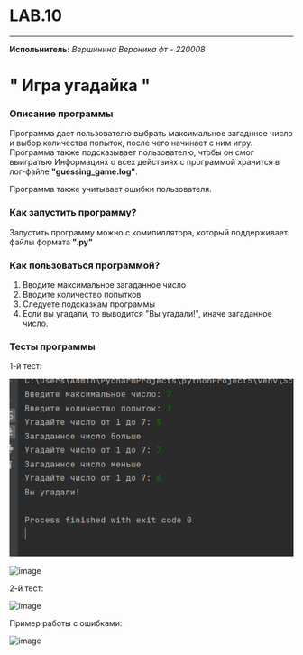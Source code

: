 # LAB.10
____
__Испольнитель:__
*Вершинина Вероника фт - 220008*
# " Игра угадайка "
### Описание программы
Программа дает пользователю выбрать максимальное загаднное число и выбор количества попыток, после чего начинает с ним игру. Программа также подсказывает пользователю, чтобы он смог выигратью Информациях о всех действиях с программой хранится в лог-файле __"guessing_game.log"__.

Программа также учитывает ошибки пользователя. 

### Как запустить программу?
Запустить программу можно с комипиллятора, который поддерживает файлы формата __".py"__

### Как пользоваться программой?

1) Вводите максимальное загаданное число
2) Вводите количество попытков
4) Следуете подсказкам программы
5) Если вы угадали, то выводится "Вы угадали!", иначе загаданное число.


### Тесты программы

1-й тест:

![image](https://github.com/Nemious/LAB.10/blob/main/%D1%82%D0%B5%D1%81%D1%82%201.png?raw=true)

![image](https://github.com/Nemious/LAB.10/assets/146121558/e85310ad-2ce0-4c9c-b9a3-74e2741a5d3d)

2-й тест:

![image](https://github.com/Nemious/LAB.10/assets/146121558/7cad9124-10ae-43e6-8bc5-d9538a2d34b7)

Пример работы с ошибками:

![image](https://github.com/Nemious/LAB.10/assets/146121558/5e0303dd-02e3-4d21-992b-760e6d42e698)

